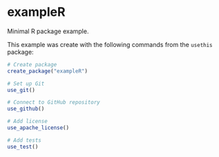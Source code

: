 # exampleR
Minimal R package example.

This example was create with the following commands from the `usethis` package:

```r
# Create package
create_package("exampleR")

# Set up Git
use_git()

# Connect to GitHub repository
use_github()

# Add license
use_apache_license()

# Add tests
use_test()

```
